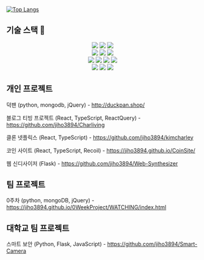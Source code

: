 [![Top Langs](https://github-readme-stats.vercel.app/api/top-langs/?username=jiho3894&layout=compact)](https://github.com/anuraghazra/github-readme-stats)

## 기술 스택 📖

<div align=center> 
  <img src="https://img.shields.io/badge/typescript-%23007ACC.svg?style=for-the-badge&logo=typescript&logoColor=white">
  <img src="https://img.shields.io/badge/react-%2320232a.svg?style=for-the-badge&logo=react&logoColor=%2361DAFB">
  <img src="https://img.shields.io/badge/-Tailwind%20CSS-%2306B6D4?style=for-the-badge&logo=Tailwind&logoColor=white"">
  <br>
  <img src="https://img.shields.io/badge/html5-E34F26?style=for-the-badge&logo=html5&logoColor=white"> 
  <img src="https://img.shields.io/badge/css-1572B6?style=for-the-badge&logo=css3&logoColor=white"> 
  <img src="https://img.shields.io/badge/javascript-F7DF1E?style=for-the-badge&logo=javascript&logoColor=black">
  <br>
  <img src="https://img.shields.io/badge/java-007396?style=for-the-badge&logo=java&logoColor=white"> 
  <img src="https://img.shields.io/badge/python-3776AB?style=for-the-badge&logo=python&logoColor=white"> 
  <img src="https://img.shields.io/badge/flask-000000?style=for-the-badge&logo=flask&logoColor=white">
  <img src="https://img.shields.io/badge/mysql-4479A1?style=for-the-badge&logo=mysql&logoColor=white"> 
  <br>
  <img src="https://img.shields.io/badge/github-181717?style=for-the-badge&logo=github&logoColor=white">
  <img src="https://img.shields.io/badge/git-F05032?style=for-the-badge&logo=git&logoColor=white">
  <img src="https://img.shields.io/badge/firebase-FFCA28?style=for-the-badge&logo=firebase&logoColor=white">
  <br>
</div>

## 개인 프로젝트

덕팬 (python, mongodb, jQuery) - http://duckpan.shop/
                                                                                                           
블로그 티빙 프로젝트 (React, TypeScript, ReactQuery) - https://github.com/jiho3894/Charliving

클론 넷플릭스 (React, TypeScript) - https://github.com/jiho3894/kimcharley

코인 사이트 (React, TypeScript, Recoil) - https://jiho3894.github.io/CoinSite/

웹 신디사이저 (Flask) - https://github.com/jiho3894/Web-Synthesizer
                                                                                                           
## 팀 프로젝트

0주차 (python, mongoDB, jQuery) - https://jiho3894.github.io/0WeekProject/WATCHING/index.html
                                                                                                           
## 대학교 팀 프로젝트

스마트 보안 (Python, Flask, JavaScript) - https://github.com/jiho3894/Smart-Camera
